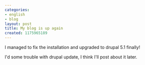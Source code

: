 ```yaml
---
categories:
- english
- blog
layout: post
title: My blog is up again
created: 1175965189
---
```

I managed to fix the installation and upgraded to drupal 5.1 finally!

I'd some trouble with drupal update, I think I'll post about it later.
